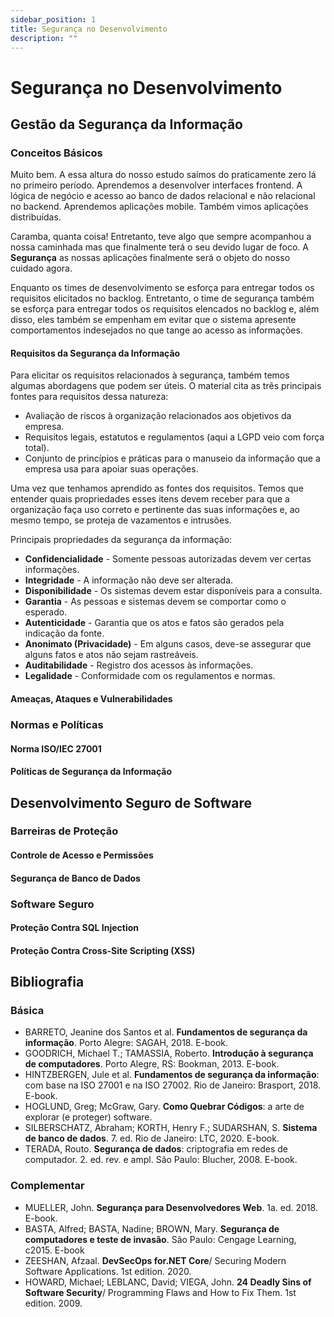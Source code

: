 ```yaml
---
sidebar_position: 1
title: Segurança no Desenvolvimento
description: "" 
---
```


# Segurança no Desenvolvimento

## Gestão da Segurança da Informação
### Conceitos Básicos
Muito bem. A essa altura do nosso estudo saímos do praticamente zero lá no primeiro período. Aprendemos a desenvolver interfaces frontend. A lógica de negócio e acesso ao banco de dados relacional e não relacional no backend. Aprendemos aplicações mobile. Também vimos aplicações distribuídas.

Caramba, quanta coisa! Entretanto, teve algo que sempre acompanhou a nossa caminhada mas que finalmente terá o seu devido lugar de foco. A **Segurança** as nossas aplicações finalmente será o objeto do nosso cuidado agora.

Enquanto os times de desenvolvimento se esforça para entregar todos os requisitos elicitados no backlog. Entretanto, o time de segurança também se esforça para entregar todos os requisitos elencados no backlog e, além disso, eles também se empenham em evitar que o sistema apresente comportamentos indesejados no que tange ao acesso as informações.

#### Requisitos da Segurança da Informação
Para elicitar os requisitos relacionados à segurança, também temos algumas abordagens que podem ser úteis. O material cita as três principais fontes para requisitos dessa natureza:

 - Avaliação de riscos à organização relacionados aos objetivos da empresa.
 - Requisitos legais, estatutos e regulamentos (aqui a LGPD veio com força total).
 - Conjunto de princípios e práticas para o manuseio da informação que a empresa usa para apoiar suas operações.

Uma vez que tenhamos aprendido as fontes dos requisitos. Temos que entender quais propriedades esses itens devem receber para que a organização faça uso correto e pertinente das suas informações e, ao mesmo tempo, se proteja de vazamentos e intrusões.

Principais propriedades da segurança da informação:

 - **Confidencialidade** - Somente pessoas autorizadas devem ver certas informações.
 - **Integridade** - A informação não deve ser alterada.
 - **Disponibilidade** - Os sistemas devem estar disponíveis para a consulta.
 - **Garantia** - As pessoas e sistemas devem se comportar como o esperado.
 - **Autenticidade** - Garantia que os atos e fatos são gerados pela indicação da fonte.
 - **Anonimato (Privacidade)** -  Em alguns casos, deve-se assegurar que alguns fatos e atos não sejam rastreáveis.
 - **Auditabilidade** - Registro dos acessos às informações.
 - **Legalidade** - Conformidade com os regulamentos e normas.

#### Ameaças, Ataques e Vulnerabilidades
### Normas e Políticas
#### Norma ISO/IEC 27001
#### Políticas de Segurança da Informação

## Desenvolvimento Seguro de Software
### Barreiras de Proteção
#### Controle de Acesso e Permissões
#### Segurança de Banco de Dados
### Software Seguro
#### Proteção Contra SQL Injection
#### Proteção Contra Cross-Site Scripting (XSS)

## Bibliografia
### Básica
 - BARRETO, Jeanine dos Santos et al. **Fundamentos de segurança da informação**. Porto Alegre: SAGAH, 2018. E-book.
 - GOODRICH, Michael T.; TAMASSIA, Roberto. **Introdução à segurança de computadores**. Porto Alegre, RS: Bookman, 2013. E-book.
 - HINTZBERGEN, Jule et al. **Fundamentos de segurança da informação**: com base na ISO 27001 e na ISO 27002. Rio de Janeiro: Brasport, 2018. E-book.
 - HOGLUND, Greg; McGraw, Gary. **Como Quebrar Códigos**: a arte de explorar (e proteger) software.
 - SILBERSCHATZ, Abraham; KORTH, Henry F.; SUDARSHAN, S. **Sistema de banco de dados**. 7. ed. Rio de Janeiro: LTC, 2020. E-book.
 - TERADA, Routo. **Segurança de dados**: criptografia em redes de computador. 2. ed. rev. e ampl. São Paulo: Blucher, 2008. E-book.

### Complementar
 - MUELLER, John. **Segurança para Desenvolvedores Web**. 1a. ed. 2018. E-book.
 - BASTA, Alfred; BASTA, Nadine; BROWN, Mary. **Segurança de computadores e teste de invasão**. São Paulo: Cengage Learning, c2015. E-book
 - ZEESHAN, Afzaal. **DevSecOps for.NET Core**/ Securing Modern Software Applications. 1st edition. 2020.
 - HOWARD, Michael; LEBLANC, David; VIEGA, John. **24 Deadly Sins of Software Security**/ Programming Flaws and How to Fix Them. 1st edition. 2009.
